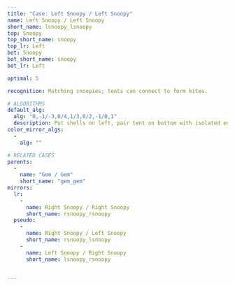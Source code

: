 ```yaml
---
title: "Case: Left Snoopy / Left Snoopy"
name: Left Snoopy / Left Snoopy
short_name: lsnoopy_lsnoopy
top: Snoopy
top_short_name: snoopy
top_lr: Left
bot: Snoopy
bot_short_name: snoopy
bot_lr: Left

optimal: 5

recognition: Matching snoopies; tents can connect to form kites.

# ALGORITHMS
default_alg:
  alg: "0,-1/-3,0/4,1/3,0/2,-1/0,1"
  description: Put shells on left, pair tent on bottom with isolated edge on top.
color_mirror_algs:
  -
    alg: ""

# RELATED CASES
parents:
  -
    name: "Gem / Gem"
    short_name: "gem_gem"
mirrors:
  lr:
    -
      name: Right Snoopy / Right Snoopy
      short_name: rsnoopy_rsnoopy
  pseudo:
    -
      name: Right Snoopy / Left Snoopy
      short_name: rsnoopy_lsnoopy
    -
      name: Left Snoopy / Right Snoopy
      short_name: lsnoopy_rsnoopy


---
```



